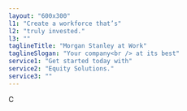 ```yaml
---
layout: "600x300"
l1: "Create a workforce that’s"
l2: "truly invested."
l3: ""
taglineTitle: "Morgan Stanley at Work"
taglineSlogan: "Your company<br /> at its best"
service1: "Get started today with"
service2: "Equity Solutions."
service3: ""
---
```

C